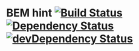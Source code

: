 # BEM hint [![Build Status](https://travis-ci.org/bem/bemhint.svg)](https://travis-ci.org/bem/bemhint) [![Dependency Status](https://david-dm.org/bem/bemhint.svg)](https://david-dm.org/bem/bemhint) [![devDependency Status](https://david-dm.org/bem/bemhint/dev-status.svg)](https://david-dm.org/bem/bemhint#info=devDependencies)
